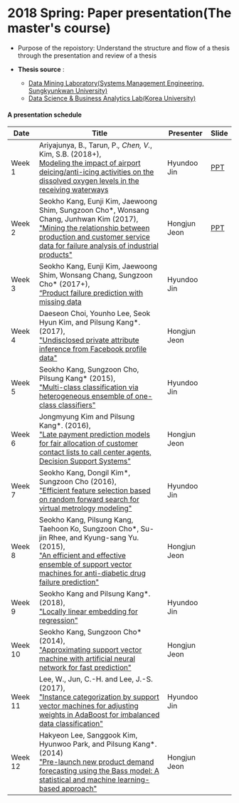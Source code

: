#  2018 Spring: Paper presentation(The master's course)
- Purpose of the repoistory: Understand the structure and flow of a thesis through the presentation and review of a thesis

 - **Thesis source** :
    - [Data Mining Laboratory(Systems Management Engineering, Sungkyunkwan University)][1]
    - [Data Science & Business Analytics Lab(Korea University)][2]
####  A presentation schedule
 | Date | Title | Presenter | Slide |
 | ---- | --- | --- | --- |
 | Week 1 | Ariyajunya, B., Tarun, P.*, Chen, V.*, Kim, S.B.  (2018+), <br> [Modeling the impact of airport deicing/anti-icing activities on the dissolved oxygen levels in the receiving waterways][9]| Hyundoo Jin |[PPT](https://1drv.ms/p/s!AkhuwIEQ62qbkxXe2SF2Y8L6V7eq) |
 | Week 2 | Seokho Kang, Eunji Kim, Jaewoong Shim, Sungzoon Cho*, Wonsang Chang, Junhwan Kim (2017), <br>["Mining the relationship between production and customer service data for failure analysis of industrial products"][3] | Hongjun Jeon |[PPT](https://1drv.ms/p/s!Ajzh_kS0v4hAamjaCXqIkOB6q_o)|
 | Week 3 | Seokho Kang, Eunji Kim, Jaewoong Shim, Wonsang Chang, Sungzoon Cho* (2017+),<br> [“Product failure prediction with missing data][10] | Hyundoo Jin ||
 | Week 4 | Daeseon Choi, Younho Lee, Seok Hyun Kim, and Pilsung Kang*. (2017), <br> ["Undisclosed private attribute inference from Facebook profile data"][4] | Hongjun Jeon | |
 | Week 5 | Seokho Kang, Sungzoon Cho, Pilsung Kang* (2015),<br> ["Multi-class classification via heterogeneous ensemble of one-class classifiers"][11] | Hyundoo Jin | |
 | Week 6 | Jongmyung Kim and Pilsung Kang*. (2016),<br> ["Late payment prediction models for fair allocation of customer contact lists to call center agents, Decision Support Systems"][5] | Hongjun Jeon ||
 | Week 7 | Seokho Kang, Dongil Kim*, Sungzoon Cho (2016),<br> ["Efficient feature selection based on random forward search for virtual metrology modeling"][12] | Hyundoo Jin |
 | Week 8 | Seokho Kang, Pilsung Kang, Taehoon Ko, Sungzoon Cho*, Su-jin Rhee, and Kyung-sang Yu. (2015),<br> ["An efficient and effective ensemble of support vector machines for anti-diabetic drug failure prediction"][6] | Hongjun Jeon |
 | Week 9 | Seokho Kang and Pilsung Kang*. (2018), <br>["Locally linear embedding for regression"][13] | Hyundoo Jin |
 | Week 10 | Seokho Kang, Sungzoon Cho* (2014),<br> ["Approximating support vector machine with artificial neural network for fast prediction"][7] | Hongjun Jeon |
 | Week 11 | Lee, W., Jun, C.-H. and Lee, J.-S. (2017),<br> ["Instance categorization by support vector machines for adjusting weights in AdaBoost for imbalanced data classification"][14] | Hyundoo Jin |
 | Week 12 | Hakyeon Lee, Sanggook Kim, Hyunwoo Park, and Pilsung Kang*. (2014) <br>["Pre-launch new product demand forecasting using the Bass model: A statistical and machine learning-based approach"][8] | Hongjun Jeon |

[1]:https://sites.google.com/view/skkudm/home/
[2]:http://dsba.korea.ac.kr/wp/?page_id=40
[3]:https://www.sciencedirect.com/science/article/pii/S0360835217300451?via%3Dihub
[4]:https://www.emeraldinsight.com/doi/abs/10.1108/IMDS-07-2016-0276?journalCode=imds
[5]:https://www.sciencedirect.com/science/article/pii/S0167923616300264
[6]:https://www.sciencedirect.com/science/article/pii/S0957417415000573
[7]:https://www.sciencedirect.com/science/article/pii/S0957417414000888?via%3Dihub
[8]:https://www.sciencedirect.com/science/article/pii/S0040162513001881
[9]:http://dmqa.korea.ac.kr/board/list.asp?b_code=B_JP&tid=102&sid=102
[10]:https://www.tandfonline.com/doi/full/10.1080/00207543.2017.1407883
[11]:https://www.sciencedirect.com/science/article/pii/S0952197615000846?via%3Dihub
[12]:http://ieeexplore.ieee.org/document/7519104/?reload=true
[13]:https://www.sciencedirect.com/science/article/pii/S0020025517303420
[14]:https://sites.google.com/site/skkuinfosci/publication/journal